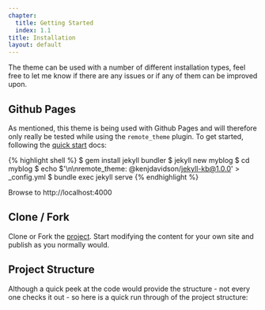 ```yaml
---
chapter: 
  title: Getting Started
  index: 1.1
title: Installation
layout: default
---
```


The theme can be used with a number of different installation types, feel free to let me know if there are any issues or if any of them can be improved upon. 

## Github Pages

As mentioned, this theme is being used with Github Pages and will therefore only really be tested while using the `remote_theme` plugin.  To get started, following the [quick start](https://jekyllrb.com/docs/) docs:

{% highlight shell %}
$ gem install jekyll bundler
$ jekyll new myblog
$ cd myblog
$ echo $'\n\nremote_theme: @kenjdavidson/jekyll-kb@1.0.0' > _config.yml
$ bundle exec jekyll serve
{% endhighlight %}

Browse to http://localhost:4000

## Clone / Fork

Clone or Fork the [project](https://github.com:kenjdavidson/base16-scss.git).  Start modifying the content for your own site and publish as you normally would.  

## Project Structure

Although a quick peek at the code would provide the structure - not every one checks it out - so here is a quick run through of the project structure:

